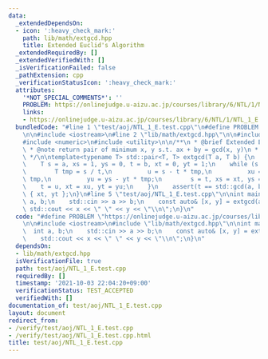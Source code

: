 ```yaml
---
data:
  _extendedDependsOn:
  - icon: ':heavy_check_mark:'
    path: lib/math/extgcd.hpp
    title: Extended Euclid's Algorithm
  _extendedRequiredBy: []
  _extendedVerifiedWith: []
  _isVerificationFailed: false
  _pathExtension: cpp
  _verificationStatusIcon: ':heavy_check_mark:'
  attributes:
    '*NOT_SPECIAL_COMMENTS*': ''
    PROBLEM: https://onlinejudge.u-aizu.ac.jp/courses/library/6/NTL/1/NTL_1_E
    links:
    - https://onlinejudge.u-aizu.ac.jp/courses/library/6/NTL/1/NTL_1_E
  bundledCode: "#line 1 \"test/aoj/NTL_1_E.test.cpp\"\n#define PROBLEM \"https://onlinejudge.u-aizu.ac.jp/courses/library/6/NTL/1/NTL_1_E\"\
    \n\n#include <iostream>\n#line 2 \"lib/math/extgcd.hpp\"\n\n#include <cassert>\n\
    #include <numeric>\n#include <utility>\n\n/**\n * @brief Extended Euclid's Algorithm\n\
    \ * @note return pair of minimum x, y s.t. ax + by = gcd(x, y)\n * @ref https://noshi91.hatenablog.com/entry/2019/04/01/184957\n\
    \ */\n\ntemplate<typename T> std::pair<T, T> extgcd(T a, T b) {\n    static_assert(std::is_integral<T>::value);\n\
    \    T s = a, xs = 1, ys = 0, t = b, xt = 0, yt = 1;\n    while (s % t != 0) {\n\
    \        T tmp = s / t,\n          u = s - t * tmp,\n          xu = xs - xt *\
    \ tmp,\n          yu = ys - yt * tmp;\n        s = t, xs = xt, ys = yt;\n    \
    \    t = u, xt = xu, yt = yu;\n    }\n    assert(t == std::gcd(a, b));\n    return\
    \ { xt, yt };\n}\n#line 5 \"test/aoj/NTL_1_E.test.cpp\"\n\nint main() {\n    int\
    \ a, b;\n    std::cin >> a >> b;\n    const auto& [x, y] = extgcd(a, b);\n   \
    \ std::cout << x << \" \" << y << \"\\n\";\n}\n"
  code: "#define PROBLEM \"https://onlinejudge.u-aizu.ac.jp/courses/library/6/NTL/1/NTL_1_E\"\
    \n\n#include <iostream>\n#include \"lib/math/extgcd.hpp\"\n\nint main() {\n  \
    \  int a, b;\n    std::cin >> a >> b;\n    const auto& [x, y] = extgcd(a, b);\n\
    \    std::cout << x << \" \" << y << \"\\n\";\n}\n"
  dependsOn:
  - lib/math/extgcd.hpp
  isVerificationFile: true
  path: test/aoj/NTL_1_E.test.cpp
  requiredBy: []
  timestamp: '2021-10-03 22:04:20+09:00'
  verificationStatus: TEST_ACCEPTED
  verifiedWith: []
documentation_of: test/aoj/NTL_1_E.test.cpp
layout: document
redirect_from:
- /verify/test/aoj/NTL_1_E.test.cpp
- /verify/test/aoj/NTL_1_E.test.cpp.html
title: test/aoj/NTL_1_E.test.cpp
---
```

